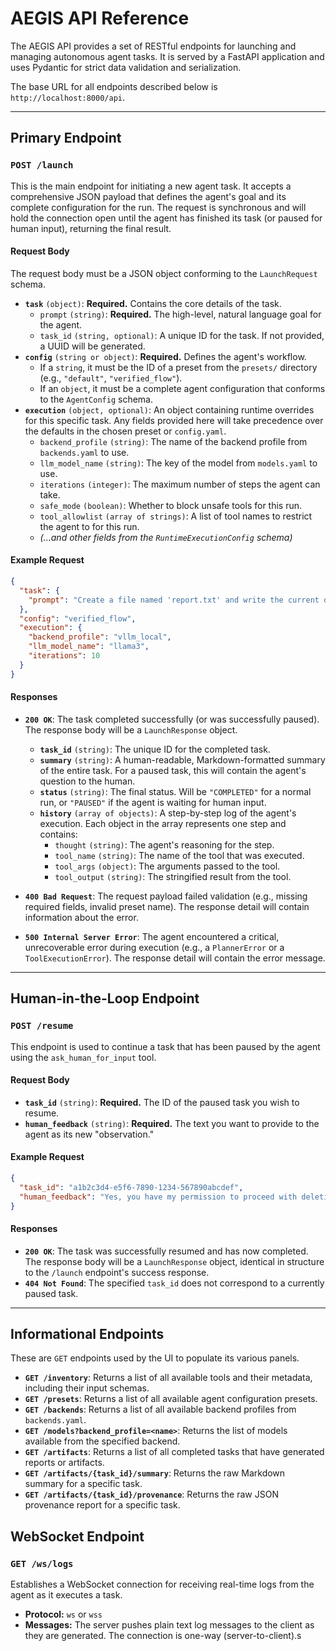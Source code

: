 # AEGIS API Reference

The AEGIS API provides a set of RESTful endpoints for launching and managing autonomous agent tasks. It is served by a FastAPI application and uses Pydantic for strict data validation and serialization.

The base URL for all endpoints described below is `http://localhost:8000/api`.

---

## **Primary Endpoint**

### `POST /launch`

This is the main endpoint for initiating a new agent task. It accepts a comprehensive JSON payload that defines the agent's goal and its complete configuration for the run. The request is synchronous and will hold the connection open until the agent has finished its task (or paused for human input), returning the final result.

#### Request Body

The request body must be a JSON object conforming to the `LaunchRequest` schema.

-   **`task`** `(object)`: **Required.** Contains the core details of the task.
    -   `prompt` `(string)`: **Required.** The high-level, natural language goal for the agent.
    -   `task_id` `(string, optional)`: A unique ID for the task. If not provided, a UUID will be generated.
-   **`config`** `(string or object)`: **Required.** Defines the agent's workflow.
    -   If a `string`, it must be the ID of a preset from the `presets/` directory (e.g., `"default"`, `"verified_flow"`).
    -   If an `object`, it must be a complete agent configuration that conforms to the `AgentConfig` schema.
-   **`execution`** `(object, optional)`: An object containing runtime overrides for this specific task. Any fields provided here will take precedence over the defaults in the chosen preset or `config.yaml`.
    -   `backend_profile` `(string)`: The name of the backend profile from `backends.yaml` to use.
    -   `llm_model_name` `(string)`: The key of the model from `models.yaml` to use.
    -   `iterations` `(integer)`: The maximum number of steps the agent can take.
    -   `safe_mode` `(boolean)`: Whether to block unsafe tools for this run.
    -   `tool_allowlist` `(array of strings)`: A list of tool names to restrict the agent to for this run.
    -   *(...and other fields from the `RuntimeExecutionConfig` schema)*

#### Example Request

```json
{
  "task": {
    "prompt": "Create a file named 'report.txt' and write the current date into it."
  },
  "config": "verified_flow",
  "execution": {
    "backend_profile": "vllm_local",
    "llm_model_name": "llama3",
    "iterations": 10
  }
}
```

#### Responses

-   **`200 OK`**: The task completed successfully (or was successfully paused). The response body will be a `LaunchResponse` object.

    -   **`task_id`** `(string)`: The unique ID for the completed task.
    -   **`summary`** `(string)`: A human-readable, Markdown-formatted summary of the entire task. For a paused task, this will contain the agent's question to the human.
    -   **`status`** `(string)`: The final status. Will be `"COMPLETED"` for a normal run, or `"PAUSED"` if the agent is waiting for human input.
    -   **`history`** `(array of objects)`: A step-by-step log of the agent's execution. Each object in the array represents one step and contains:
        -   `thought` `(string)`: The agent's reasoning for the step.
        -   `tool_name` `(string)`: The name of the tool that was executed.
        -   `tool_args` `(object)`: The arguments passed to the tool.
        -   `tool_output` `(string)`: The stringified result from the tool.

-   **`400 Bad Request`**: The request payload failed validation (e.g., missing required fields, invalid preset name). The response detail will contain information about the error.
-   **`500 Internal Server Error`**: The agent encountered a critical, unrecoverable error during execution (e.g., a `PlannerError` or a `ToolExecutionError`). The response detail will contain the error message.

---

## **Human-in-the-Loop Endpoint**

### `POST /resume`

This endpoint is used to continue a task that has been paused by the agent using the `ask_human_for_input` tool.

#### Request Body

-   **`task_id`** `(string)`: **Required.** The ID of the paused task you wish to resume.
-   **`human_feedback`** `(string)`: **Required.** The text you want to provide to the agent as its new "observation."

#### Example Request

```json
{
  "task_id": "a1b2c3d4-e5f6-7890-1234-567890abcdef",
  "human_feedback": "Yes, you have my permission to proceed with deleting the file."
}
```

#### Responses

-   **`200 OK`**: The task was successfully resumed and has now completed. The response body will be a `LaunchResponse` object, identical in structure to the `/launch` endpoint's success response.
-   **`404 Not Found`**: The specified `task_id` does not correspond to a currently paused task.

---

## **Informational Endpoints**

These are `GET` endpoints used by the UI to populate its various panels.

-   **`GET /inventory`**: Returns a list of all available tools and their metadata, including their input schemas.
-   **`GET /presets`**: Returns a list of all available agent configuration presets.
-   **`GET /backends`**: Returns a list of all available backend profiles from `backends.yaml`.
-   **`GET /models?backend_profile=<name>`**: Returns the list of models available from the specified backend.
-   **`GET /artifacts`**: Returns a list of all completed tasks that have generated reports or artifacts.
-   **`GET /artifacts/{task_id}/summary`**: Returns the raw Markdown summary for a specific task.
-   **`GET /artifacts/{task_id}/provenance`**: Returns the raw JSON provenance report for a specific task.

## **WebSocket Endpoint**

### `GET /ws/logs`

Establishes a WebSocket connection for receiving real-time logs from the agent as it executes a task.

-   **Protocol:** `ws` or `wss`
-   **Messages:** The server pushes plain text log messages to the client as they are generated. The connection is one-way (server-to-client).s